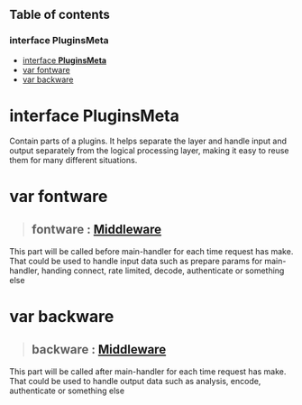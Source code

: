 ## **Table of contents**

### interface **PluginsMeta**

- [interface **PluginsMeta**](#interface-pluginsmeta-1)
- [var fontware](#var-fontware)
- [var backware](#var-backware)


# interface **PluginsMeta**

Contain parts of a plugins. It helps separate the layer and handle input and output separately from the logical processing layer, making it easy to reuse them for many different situations.

# var fontware

> ## **fontware** : [Middleware](./Middleware.md)

This part will be called before main-handler for each time request has make. That could be used to handle input data such as prepare params for main-handler, handing connect, rate limited, decode, authenticate or something else

# var backware

> ## **backware** : [Middleware](./Middleware.md)

This part will be called after main-handler for each time request has make. That could be used to handle output data such as analysis, encode, authenticate or something else
